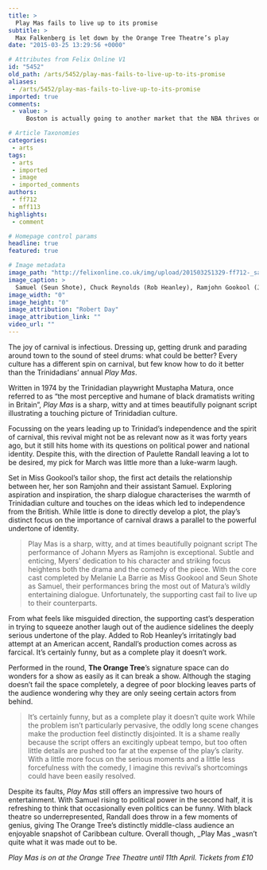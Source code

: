 ```yaml
---
title: >
  Play Mas fails to live up to its promise
subtitle: >
  Max Falkenberg is let down by the Orange Tree Theatre’s play
date: "2015-03-25 13:29:56 +0000"

# Attributes from Felix Online V1
id: "5452"
old_path: /arts/5452/play-mas-fails-to-live-up-to-its-promise
aliases:
 - /arts/5452/play-mas-fails-to-live-up-to-its-promise
imported: true
comments:
 - value: >
     Boston is actually going to another market that the NBA thrives on having for national televised games. Shaquille O'Neal- Shaq changed the way low-post basketball was played in recent yrs. <br>crÃ©dits fifa gratuit http://creditsfut.com/,http://prednisone-order-20mg.com/ - By Prednisone W Not Prescription Prices Viagra http://cialis5mg-20mg.com/,http://prednisone-order-20mg.com/ - Prednisone Viagra Pills http://cialis5mg-20mg.com/

# Article Taxonomies
categories:
 - arts
tags:
 - arts
 - imported
 - image
 - imported_comments
authors:
 - ff712
 - mff113
highlights:
 - comment

# Homepage control params
headline: true
featured: true

# Image metadata
image_path: "http://felixonline.co.uk/img/upload/201503251329-ff712-_samuel-(seun-shote),-chuck-reynolds-(rob-heanley),-ramjohn-gookool-(johann-myers)-in-play-mas-at-the-orange-tree-theatre---photo-by-robert-day.jpg"
image_caption: >
  Samuel (Seun Shote), Chuck Reynolds (Rob Heanley), Ramjohn Gookool (Johann Myers) in Play Mas at the Orange Tree Theatre
image_width: "0"
image_height: "0"
image_attribution: "Robert Day"
image_attribution_link: ""
video_url: ""
---
```


The joy of carnival is infectious. Dressing up, getting drunk and parading around town to the sound of steel drums: what could be better? Every culture has a different spin on carnival, but few know how to do it better than the Trinidadians’ annual _Play Mas_.

Written in 1974 by the Trinidadian playwright Mustapha Matura, once referred to as “the most perceptive and humane of black dramatists writing in Britain”, _Play Mas_ is a sharp, witty and at times beautifully poignant script illustrating a touching picture of Trinidadian culture.

Focussing on the years leading up to Trinidad’s independence and the spirit of carnival, this revival might not be as relevant now as it was forty years ago, but it still hits home with its questions on political power and national identity. Despite this, with the direction of Paulette Randall leaving a lot to be desired, my pick for March was little more than a luke-warm laugh.

Set in Miss Gookool’s tailor shop, the first act details the relationship between her, her son Ramjohn and their assistant Samuel. Exploring aspiration and inspiration, the sharp dialogue characterises the warmth of Trinidadian culture and touches on the ideas which led to independence from the British. While little is done to directly develop a plot, the play’s distinct focus on the importance of carnival draws a parallel to the powerful undertone of identity.
> Play Mas is a sharp, witty, and at times beautifully poignant script
The performance of Johann Myers as Ramjohn is exceptional. Subtle and enticing, Myers’ dedication to his character and striking focus heightens both the drama and the comedy of the piece. With the core cast completed by Melanie La Barrie as Miss Gookool and Seun Shote as Samuel, their performances bring the most out of Matura’s wildly entertaining dialogue. Unfortunately, the supporting cast fail to live up to their counterparts.

From what feels like misguided direction, the supporting cast’s desperation in trying to squeeze another laugh out of the audience sidelines the deeply serious undertone of the play. Added to Rob Heanley’s irritatingly bad attempt at an American accent, Randall’s production comes across as farcical. It’s certainly funny, but as a complete play it doesn’t work.

Performed in the round, __The Orange Tree__’s signature space can do wonders for a show as easily as it can break a show. Although the staging doesn’t fail the space completely, a degree of poor blocking leaves parts of the audience wondering why they are only seeing certain actors from behind.
> It’s certainly funny, but as a complete play it doesn’t quite work
While the problem isn’t particularly pervasive, the oddly long scene changes make the production feel distinctly disjointed. It is a shame really because the script offers an excitingly upbeat tempo, but too often little details are pushed too far at the expense of the play’s clarity. With a little more focus on the serious moments and a little less forcefulness with the comedy, I imagine this revival’s shortcomings could have been easily resolved.

Despite its faults, _Play Mas_ still offers an impressive two hours of entertainment. With Samuel rising to political power in the second half, it is refreshing to think that occasionally even politics can be funny. With black theatre so underrepresented, Randall does throw in a few moments of genius, giving The Orange Tree’s distinctly middle-class audience an enjoyable snapshot of Caribbean culture. Overall though, _Play Mas _wasn’t quite what it was made out to be.

_Play Mas is on at the Orange Tree Theatre until 11th April. Tickets from £10_
